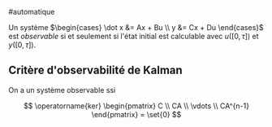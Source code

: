#automatique 

Un système  $\begin{cases} \dot x &= Ax + Bu \\ y &= Cx + Du \end{cases}$ est *observable* si et seulement si l'état initial est calculable avec $u([0, \tau])$ et $y([0, \tau])$.

## Critère d'observabilité de Kalman

On a un système observable ssi 

$$
\operatorname{ker} \begin{pmatrix}
C \\ CA \\ \vdots \\ CA^{n-1}
\end{pmatrix} = \set{0}
$$
